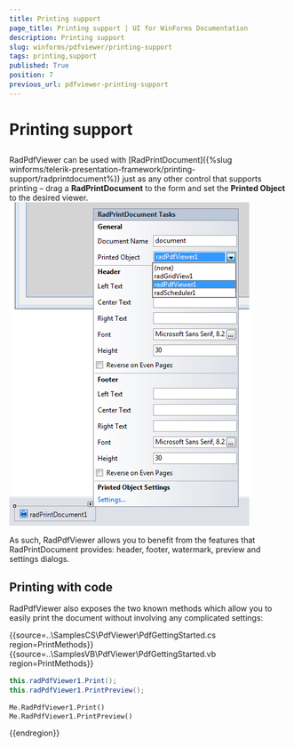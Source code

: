```yaml
---
title: Printing support
page_title: Printing support | UI for WinForms Documentation
description: Printing support
slug: winforms/pdfviewer/printing-support
tags: printing,support
published: True
position: 7
previous_url: pdfviewer-printing-support
---
```


# Printing support

## 

RadPdfViewer can be used with [RadPrintDocument]({%slug winforms/telerik-presentation-framework/printing-support/radprintdocument%}) just as any other control that supports printing – drag a __RadPrintDocument__ to the form and set the __Printed Object__ to the desired viewer. <br>![pdfviewer-printing-support](images/pdfviewer-printing-support.png)

As such, RadPdfViewer allows you to benefit from the features that RadPrintDocument provides: header, footer, watermark, preview and settings dialogs.

## Printing with code

RadPdfViewer also exposes the two known methods which allow you to easily print the document without involving any complicated settings:

{{source=..\SamplesCS\PdfViewer\PdfGettingStarted.cs region=PrintMethods}} 
{{source=..\SamplesVB\PdfViewer\PdfGettingStarted.vb region=PrintMethods}} 

````C#
this.radPdfViewer1.Print();
this.radPdfViewer1.PrintPreview();

````
````VB.NET
Me.RadPdfViewer1.Print()
Me.RadPdfViewer1.PrintPreview()

````

{{endregion}}